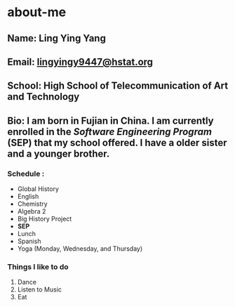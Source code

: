 # about-me

## Name: Ling Ying Yang 

## Email: lingyingy9447@hstat.org 

## School: High School of Telecommunication of Art and Technology 

## Bio: I am born in Fujian in China. I am currently enrolled in the _Software Engineering Program_ (SEP) that my school offered. I have a older sister and a younger brother. 

### Schedule : 
* Global History 
* English 
* Chemistry 
* Algebra 2 
* Big History Project 
* **SEP**
* Lunch 
*  Spanish 
*  Yoga (Monday, Wednesday, and Thursday)
### Things I like to do 
1. Dance 
2. Listen to Music 
3. Eat 

